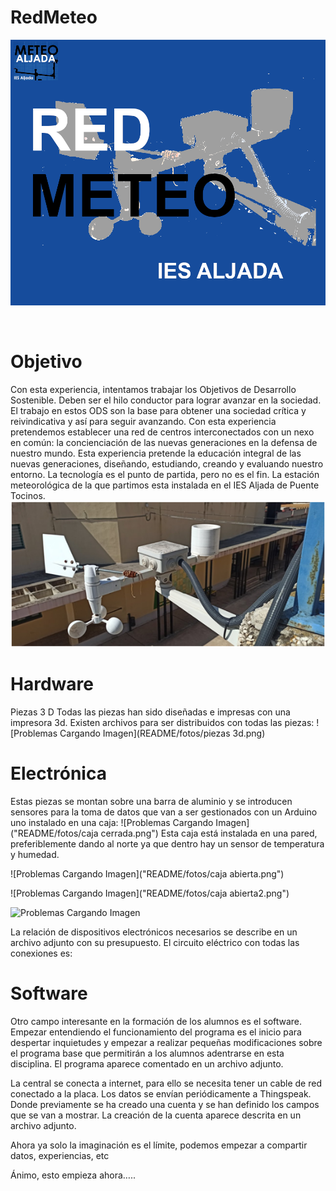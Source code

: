 # RedMeteo
![Problemas Cargando Imagen](README/fotos/icono2.png)
 
 
# Objetivo
Con esta experiencia, intentamos trabajar los Objetivos de Desarrollo Sostenible. Deben ser el hilo conductor para lograr avanzar en la sociedad. El trabajo en estos ODS son la base para obtener una sociedad crítica y reivindicativa y así para seguir avanzando.
Con esta experiencia pretendemos establecer una red de centros interconectados con un nexo en común: la concienciación de las nuevas generaciones en la defensa de nuestro mundo. Esta experiencia pretende la educación integral de las nuevas generaciones, diseñando, estudiando, creando y evaluando nuestro entorno.
La tecnología es el punto de partida, pero no es el fin.
La estación meteorológica de la que partimos esta instalada en el IES Aljada de Puente Tocinos.
![Problemas Cargando Imagen](README/fotos/instalacion.png) 

# Hardware
Piezas 3 D
Todas las piezas han sido diseñadas e impresas con una impresora 3d.  Existen archivos para ser distribuidos con todas las piezas:
![Problemas Cargando Imagen](README/fotos/piezas 3d.png)
 
# Electrónica
Estas piezas se montan sobre una barra de aluminio y se introducen sensores para la toma de datos que van a ser gestionados con un Arduino uno instalado en una caja:
![Problemas Cargando Imagen]("README/fotos/caja cerrada.png")
Esta caja está instalada en una pared, preferiblemente dando al norte ya que dentro hay un sensor de temperatura y humedad.

 ![Problemas Cargando Imagen]("README/fotos/caja abierta.png")
 
 ![Problemas Cargando Imagen]("README/fotos/caja abierta2.png")
 
 ![Problemas Cargando Imagen]("README/fotos/arduino.png")

 








La relación de dispositivos electrónicos necesarios se describe en un archivo adjunto con su presupuesto.
El circuito eléctrico con todas las conexiones es:
 
# Software
Otro campo interesante en la formación de los alumnos es el software. Empezar entendiendo el funcionamiento del programa es el inicio para despertar inquietudes y empezar a realizar pequeñas modificaciones sobre el programa base que permitirán a los alumnos adentrarse en esta disciplina. El programa aparece comentado en un archivo adjunto.

La central se conecta a internet, para ello se necesita tener un cable de red conectado a la placa.
Los datos se envían periódicamente a Thingspeak. Donde previamente se ha creado una cuenta y se han definido los campos que se van a mostrar. La creación de la cuenta aparece descrita en un archivo adjunto.

Ahora ya solo la imaginación es el límite, podemos empezar a compartir datos, experiencias, etc

Ánimo, esto empieza ahora…..

